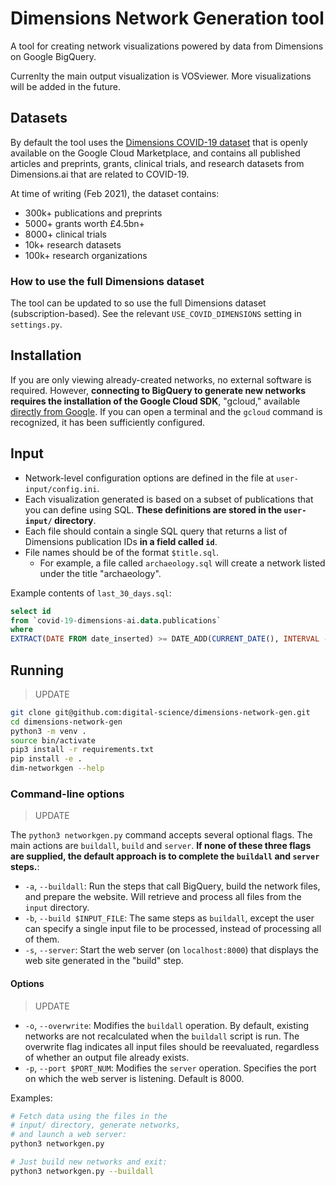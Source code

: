 # Dimensions Network Generation tool

A tool for creating network visualizations powered by data from Dimensions on Google BigQuery. 

Currenlty the main output visualization is VOSviewer. More visualizations will be added in the future.

## Datasets

By default the tool uses the [Dimensions COVID-19 dataset](https://console.cloud.google.com/marketplace/product/digitalscience-public/covid-19-dataset-dimensions) that is openly available on the Google Cloud Marketplace, and contains all published articles and preprints, grants, clinical trials, and research datasets from Dimensions.ai that are related to COVID-19.

At time of writing (Feb 2021), the dataset contains:

* 300k+ publications and preprints
* 5000+ grants worth £4.5bn+
* 8000+ clinical trials
* 10k+ research datasets
* 100k+ research organizations

### How to use the full Dimensions dataset

The tool can be updated to so use the full Dimensions dataset (subscription-based). See the relevant `USE_COVID_DIMENSIONS` setting in `settings.py`. 


## Installation

If you are only viewing already-created networks, no external software is required. However, **connecting to BigQuery to generate new networks requires the installation of the Google Cloud SDK**, "gcloud," available [directly from Google](https://cloud.google.com/sdk/docs/install). If you can open a terminal and the `gcloud` command is recognized, it has been sufficiently configured.

## Input

* Network-level configuration options are defined in the file at `user-input/config.ini`.
* Each visualization generated is based on a subset of publications that you can define using SQL. **These definitions are stored in the `user-input/` directory**.
* Each file should contain a single SQL query that returns a list of Dimensions publication IDs **in a field called `id`**.
* File names should be of the format `$title.sql`.
  * For example, a file called `archaeology.sql` will create a network listed under the title "archaeology".

Example contents of `last_30_days.sql`:

```sql
select id
from `covid-19-dimensions-ai.data.publications`
where 
EXTRACT(DATE FROM date_inserted) >= DATE_ADD(CURRENT_DATE(), INTERVAL -30 DAY)
```

## Running

> UPDATE

```sh
git clone git@github.com:digital-science/dimensions-network-gen.git
cd dimensions-network-gen
python3 -m venv .
source bin/activate
pip3 install -r requirements.txt
pip install -e .
dim-networkgen --help
```

### Command-line options

> UPDATE

The `python3 networkgen.py` command accepts several optional flags. The main actions are `buildall`, `build` and `server`. **If none of these three flags are supplied, the default approach is to complete the `buildall` and `server` steps.**:

* `-a`, `--buildall`: Run the steps that call BigQuery, build the network files, and prepare the website. Will retrieve and process all files from the `input` directory.
* `-b`, `--build $INPUT_FILE`: The same steps as `buildall`, except the user can specify a single input file to be processed, instead of processing all of them.
* `-s`, `--server`: Start the web server (on `localhost:8000`) that displays the web site generated in the "build" step.

#### Options

> UPDATE

* `-o`, `--overwrite`: Modifies the `buildall` operation. By default, existing networks are not recalculated when the `buildall` script is run. The overwrite flag indicates all input files should be reevaluated, regardless of whether an output file already exists.
* `-p`, `--port $PORT_NUM`: Modifies the `server` operation. Specifies the port on which the web server is listening. Default is 8000.

Examples:

```sh
# Fetch data using the files in the
# input/ directory, generate networks,
# and launch a web server:
python3 networkgen.py

# Just build new networks and exit:
python3 networkgen.py --buildall
```

